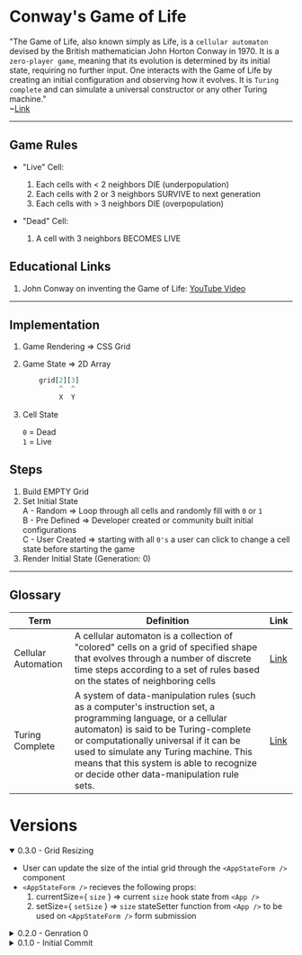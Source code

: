 # Conway's Game of Life

"The Game of Life, also known simply as Life, is a `cellular automaton` devised by the British mathematician John Horton Conway in 1970. It is a `zero-player game`, meaning that its evolution is determined by its initial state, requiring no further input. One interacts with the Game of Life by creating an initial configuration and observing how it evolves. It is `Turing complete` and can simulate a universal constructor or any other Turing machine."  
        ~[Link](https://en.wikipedia.org/wiki/Conway%27s_Game_of_Life)

--- 

## Game Rules
- "Live" Cell:  

    1. Each cells with < 2 neighbors DIE (underpopulation)
    2. Each cells with 2 or 3 neighbors SURVIVE to next generation
    3. Each cells with > 3 neighbors DIE (overpopulation)

- "Dead" Cell:

    1. A cell with 3 neighbors BECOMES LIVE

## Educational Links
1. John Conway on inventing the Game of Life: [YouTube Video](https://www.youtube.com/watch?v=R9Plq-D1gEk)

--- 

## Implementation

1. Game Rendering => CSS Grid
2. Game State => 2D Array

    ```javascript
        grid[2][3]
             ^  ^
             X  Y 
    ```
3. Cell State

    `0` = Dead  
    `1` = Live

## Steps
1. Build EMPTY Grid 
2. Set Initial State  
    A - Random => Loop through all cells and randomly fill with `0` or `1`  
    B - Pre Defined => Developer created or community built initial configurations    
    C - User Created => starting with all `0's` a user can click to change a cell state before starting the game 
3. Render Initial State (Generation: 0)

--- 

## Glossary
| Term                | Definition | Link                                                            | 
| ---                 | ---        | ---                                                             | 
| Cellular Automation | A cellular automaton is a collection of "colored" cells on a grid of specified shape that evolves through a number of discrete time steps according to a set of rules based on the states of neighboring cells        | [Link](https://mathworld.wolfram.com/CellularAutomaton.html)    |
|  Turing Complete    |  A system of data-manipulation rules (such as a computer's instruction set, a programming language, or a cellular automaton) is said to be Turing-complete or computationally universal if it can be used to simulate any Turing machine. This means that this system is able to recognize or decide other data-manipulation rule sets.   | [Link](https://en.wikipedia.org/wiki/Turing_completeness)               |

# Versions
<details open>
<summary>0.3.0 - Grid Resizing</summary>

- User can update the size of the intial grid through the `<AppStateForm />` component
- `<AppStateForm />` recieves the following props:
    1. currentSize={ `size` } => current `size` hook state from `<App />`
    2. setSize={ `setSize` } => `size` stateSetter function from `<App />` to be used on `<AppStateForm />` form submission 
</details>
<details>
<summary>0.2.0 - Genration 0</summary>

- Using CSS Grid and the verious `<App />` component hook states to render the appropriate number of columns and rows
- Individually each row and column is made up of rendering individual `<Cell />` components which recieve the following props:  
    1. `key`={ `col`-`row` }
    2. `status`={ `grid[col][row]` }
- `<Cell />` components are individually styled so that a `0` / `dead` status is black and a `1` / `live` status is white.  

- Set Initial State  
    ✅ - Random  
    ❌ - PreDefined  
    ❌ - User Created (onClick interaction)  
</details>

<details>
<summary>0.1.0 - Initial Commit</summary>

- Initial Project Outline / Explanation
- Rendering `Hello World` after cleaning out initial Create React App project structure
</details>
 